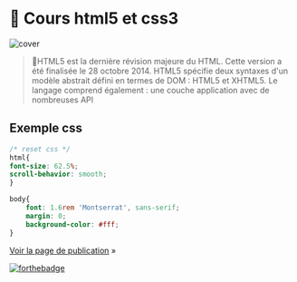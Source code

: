 # 🚀 Cours html5 et css3

![cover](https://logowik.com/content/uploads/images/css3-html51661.jpg)
>📝HTML5 est la dernière révision majeure du HTML. Cette version a été finalisée le 28 octobre 2014. HTML5 spécifie deux syntaxes d'un modèle abstrait défini en termes de DOM : HTML5 et XHTML5. Le langage comprend également : une couche application avec de nombreuses API 

## Exemple css
```css
/* reset css */
html{
font-size: 62.5%;
scroll-behavior: smooth;
}

body{
    font: 1.6rem 'Montserrat', sans-serif;
    margin: 0;
    background-color: #fff;
}
```

[Voir la page de publication](https://giusmili.github.io/introduction-cours-web/) &raquo;

[![forthebadge](https://forthebadge.com/images/featured/featured-uses-html.svg)](https://forthebadge.com)


